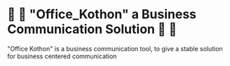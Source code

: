 # 💼  💼  "Office_Kothon" a Business Communication Solution 💼 💼 
"Office Kothon" is a business communication tool, to give a stable solution for business centered communication
